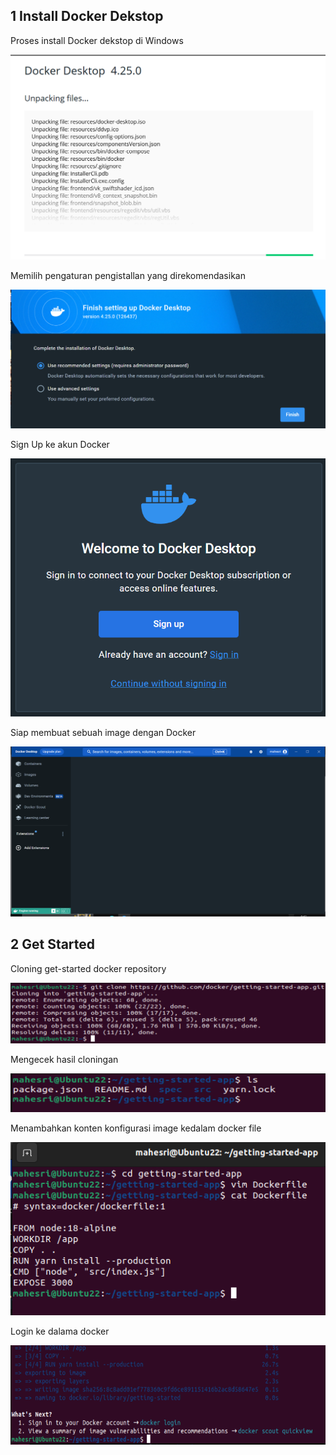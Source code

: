 ## 1 Install Docker Dekstop

Proses install Docker dekstop di Windows

![install dekstop docker](02.Install-docker-dekstop-windows.PNG)

Memilih pengaturan pengistallan yang direkomendasikan 

![memilih pengaturan yang direkomendasikan](03.Install-docker-dekstop-windows.PNG)

Sign Up ke akun Docker 

![sign-up docker](04.sign_up-docker.PNG)

Siap membuat sebuah image dengan Docker

![siap membuat image dengan docker](05.ready-built-an-image-with-docker.PNG)

## 2 Get Started 

Cloning get-started docker repository 

![Cloning-get-started-docker-Repository](06.Cloning-get-started-docker-Repository.PNG)

Mengecek hasil cloningan 

![Cek Hasil cloningan](07.Make_Sure_That_Cloning_Proses_Is_Done.PNG)

Menambahkan konten konfigurasi image kedalam docker file 

![add content to docker-file](08.Add-Content-to-Docker-File.PNG)

Login ke dalama docker

![Login ke docker](09.Login-to-Docker.PNG)

